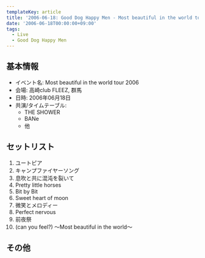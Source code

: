 ```yaml
---
templateKey: article
title: '2006-06-18: Good Dog Happy Men - Most beautiful in the world tour 2006 at 高崎club FLEEZ'
date: '2006-06-18T00:00:00+09:00'
tags:
  - Live
  - Good Dog Happy Men
---
```

## 基本情報

* イベント名: Most beautiful in the world tour 2006
* 会場: 高崎club FLEEZ, 群馬
* 日時: 2006年06月18日
* 共演/タイムテーブル:
  * THE SHOWER
  * BANe
  * 他

## セットリスト

1. ユートピア
1. キャンプファイヤーソング
1. 息吹と共に混沌を裂いて
1. Pretty little horses
1. Bit by Bit
1. Sweet heart of moon
1. 微笑とメロディー
1. Perfect nervous
1. 前夜祭
1. (can you feel?) ～Most beautiful in the world～

## その他

